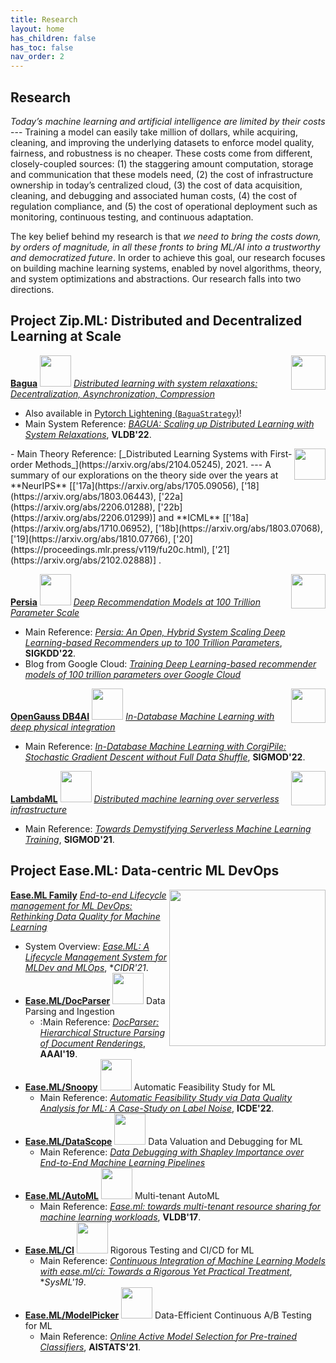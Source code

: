 ```yaml
---
title: Research
layout: home
has_children: false
has_toc: false
nav_order: 2
---
```


## Research

_Today’s machine learning and artificial intelligence are limited by their costs_ --- Training a model can easily take million of dollars, while acquiring, cleaning, and improving the underlying datasets to enforce model quality, fairness, and robustness is no cheaper. These costs come from different, closely-coupled sources: (1) the staggering amount computation, storage and communication that these models need, (2) the cost of infrastructure ownership in today’s centralized cloud, (3) the cost of data acquisition, cleaning, and debugging and associated human costs, (4) the cost of regulation compliance, and (5) the cost of operational deployment such as monitoring, continuous testing, and continuous adaptation.

The key belief behind my research is that _we need to bring the costs down, by orders of magnitude, in all these fronts to bring ML/AI into a trustworthy and democratized future_. In order to achieve this goal, our research focuses on building machine learning systems, enabled by novel algorithms, theory, and system optimizations and abstractions. Our research falls into two directions.

## Project Zip.ML: Distributed and Decentralized Learning at Scale

<img align="right" src="https://github.com/zhangce/zhangce.github.io/blob/4f195a8bdffbafbed1e410fd13636c01b42efd67/images/BaguaLogo.png?raw=true" width="55px"/> [**Bagua**](https://github.com/BaguaSys/bagua) <img width="50px" src="https://img.shields.io/github/stars/BaguaSys/bagua.svg"> <ins>_Distributed learning with system relaxations: Decentralization, Asynchronization, Compression_</ins> 
  - Also available in [Pytorch Lightening  (`BaguaStrategy`)](https://pytorch-lightning.readthedocs.io/en/latest/api/pytorch_lightning.strategies.BaguaStrategy.html)!
  - Main System Reference:  [_BAGUA: Scaling up Distributed Learning with System Relaxations_](https://arxiv.org/abs/2107.01499), **VLDB'22**.
<img align="right" src="https://assets.thalia.media/img/artikel/9071fc0b91de81745798522e154c648539b5f35f-00-00.jpeg" width="50px"/>
  - Main Theory Reference: [_Distributed Learning Systems with First-order Methods_](https://arxiv.org/abs/2104.05245), 2021. --- A summary of our explorations on the theory side over the years at **NeurIPS** [['17a](https://arxiv.org/abs/1705.09056), ['18](https://arxiv.org/abs/1803.06443), ['22a](https://arxiv.org/abs/2206.01288), ['22b](https://arxiv.org/abs/2206.01299)] and **ICML** [['18a](https://arxiv.org/abs/1710.06952), ['18b](https://arxiv.org/abs/1803.07068), ['19](https://arxiv.org/abs/1810.07766), ['20](https://proceedings.mlr.press/v119/fu20c.html), ['21](https://arxiv.org/abs/2102.02888)] .
  
<img align="right" src="https://avatars.githubusercontent.com/u/86388477?s=200&v=4" width="55px"/> [**Persia**](https://github.com/PersiaML/PERSIA) <img width="50px" src="https://img.shields.io/github/stars/PersiaML/PERSIA.svg"> <ins>_Deep Recommendation Models at 100 Trillion Parameter Scale_</ins>
  - Main Reference: [_Persia: An Open, Hybrid System Scaling Deep Learning-based Recommenders up to 100 Trillion Parameters_](https://arxiv.org/abs/2111.05897), **SIGKDD'22**.
  - Blog from Google Cloud: [_Training Deep Learning-based recommender models of 100 trillion parameters over Google Cloud_](https://cloud.google.com/blog/products/ai-machine-learning/training-a-recommender-model-of-100-trillions-parameters-on-google-cloud)

<img align="right" src="https://github.com/zhangce/zhangce.github.io/blob/master/images/Gauss.png?raw=true" width="55px"/> [**OpenGauss DB4AI**](https://opengauss.org/en/) <img width="50px" src="https://img.shields.io/github/stars/opengauss-mirror/openGauss-server.svg"> <ins>_In-Database Machine Learning with deep physical integration_</ins>
  - Main Reference: [_In-Database Machine Learning with CorgiPile: Stochastic Gradient Descent without Full Data Shuffle_](https://arxiv.org/abs/2206.05830), **SIGMOD'22**.

<img align="right" src="https://upload.wikimedia.org/wikipedia/commons/thumb/f/f9/Greek_lc_lamda.svg/1200px-Greek_lc_lamda.svg.png" width="55px"/> [**LambdaML**](https://github.com/DS3Lab/LambdaML) <img width="50px" src="https://img.shields.io/github/stars/DS3Lab/LambdaML.svg"> <ins>_Distributed machine learning over serverless infrastructure_</ins>
  - Main Reference: [_Towards Demystifying Serverless Machine Learning Training_](https://arxiv.org/abs/2105.07806), **SIGMOD'21**.

## Project Ease.ML: Data-centric ML DevOps

<img align="right" src="https://ds3lab.inf.ethz.ch/easeml/_jcr_content/par/fullwidthimage/image.imageformat.fullwidth.58888527.png" width="250px"/> [**Ease.ML Family**](https://ds3lab.inf.ethz.ch/easeml.html) <ins>_End-to-end Lifecycle management for ML DevOps: Rethinking Data Quality for Machine Learning_</ins>
- System Overview: [_Ease.ML: A Lifecycle Management System for MLDev and MLOps_](https://www.microsoft.com/en-us/research/publication/ease-ml-a-lifecycle-management-system-for-mldev-and-mlops/), **CIDR'21*.
- [**Ease.ML/DocParser**](https://github.com/DS3Lab/DocParser) <img width="50px" src="https://img.shields.io/github/stars/DS3Lab/DocParser.svg">  Data Parsing and Ingestion 
  - :Main Reference: [_DocParser: Hierarchical Structure Parsing of Document Renderings_](https://arxiv.org/abs/1911.01702), **AAAI'19**.
- [**Ease.ML/Snoopy**](https://github.com/easeml/snoopy) <img width="50px" src="https://img.shields.io/github/stars/easeml/snoopy.svg">  Automatic Feasibility Study for ML
  - Main Reference: [_Automatic Feasibility Study via Data Quality Analysis for ML: A Case-Study on Label Noise_](https://arxiv.org/abs/2010.08410), **ICDE'22**.
- [**Ease.ML/DataScope**](https://github.com/easeml/datascope) <img width="50px" src="https://img.shields.io/github/stars/easeml/datascope.svg">  Data Valuation and Debugging for ML
  - Main Reference: [_Data Debugging with Shapley Importance over End-to-End Machine Learning Pipelines_](https://arxiv.org/abs/2204.11131?context=cs.DB)
- [**Ease.ML/AutoML**](https://github.com/easeml/automl) <img width="50px" src="https://img.shields.io/github/stars/easeml/automl.svg"> Multi-tenant AutoML 
  - Main Reference: [_Ease.ml: towards multi-tenant resource sharing for machine learning workloads_](https://arxiv.org/abs/1708.07308), **VLDB'17**.
- [**Ease.ML/CI**](https://github.com/easeml/ci) <img width="50px" src="https://img.shields.io/github/stars/easeml/ci.svg">  Rigorous Testing and CI/CD for ML 
  - Main Reference: [_Continuous Integration of Machine Learning Models with ease.ml/ci: Towards a Rigorous Yet Practical Treatment_](https://arxiv.org/abs/1903.00278), **SysML'19*.
- [**Ease.ML/ModelPicker**](https://github.com/easeml/modelpicker) <img width="50px" src="https://img.shields.io/github/stars/easeml/modelpicker.svg">  Data-Efficient Continuous A/B Testing for ML 
  - Main Reference: [_Online Active Model Selection for Pre-trained Classifiers_](https://arxiv.org/abs/2010.09818), **AISTATS'21**.


